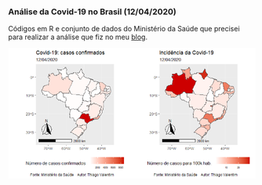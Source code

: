 ### Análise da Covid-19 no Brasil (12/04/2020)

Códigos em R e conjunto de dados do Ministério da Saúde que precisei para realizar a análise que fiz no meu [blog](https://thiagovalentim.netlify.com/).

![](https://raw.githubusercontent.com/ThiagoValentimMarques/covid12042020/master/brasil1104.png)
